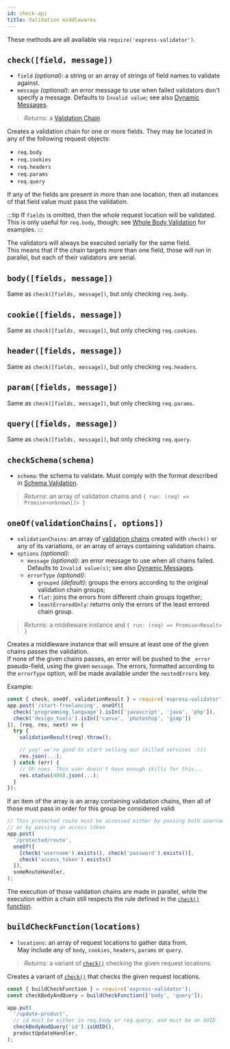 ```yaml
---
id: check-api
title: Validation middlewares
---
```


These methods are all available via `require('express-validator')`.

## `check([field, message])`

- `field` _(optional)_: a string or an array of strings of field names to validate against.
- `message` _(optional)_: an error message to use when failed validators don't specify a message. Defaults to `Invalid value`; see also [Dynamic Messages](feature-error-messages.md#dynamic-messages).

> _Returns:_ a [Validation Chain](api-validation-chain.md)

Creates a validation chain for one or more fields. They may be located in any of the following request objects:

- `req.body`
- `req.cookies`
- `req.headers`
- `req.params`
- `req.query`

If any of the fields are present in more than one location, then all instances of that field value must pass the validation.

:::tip
If `fields` is omitted, then the whole request location will be validated.
This is only useful for `req.body`, though; see [Whole Body Validation](feature-whole-body-validation.md) for examples.
:::

The validators will always be executed serially for the same field.  
This means that if the chain targets more than one field, those will run in parallel, but each of their validators are serial.

## `body([fields, message])`

Same as `check([fields, message])`, but only checking `req.body`.

## `cookie([fields, message])`

Same as `check([fields, message])`, but only checking `req.cookies`.

## `header([fields, message])`

Same as `check([fields, message])`, but only checking `req.headers`.

## `param([fields, message])`

Same as `check([fields, message])`, but only checking `req.params`.

## `query([fields, message])`

Same as `check([fields, message])`, but only checking `req.query`.

## `checkSchema(schema)`

- `schema`: the schema to validate. Must comply with the format described in [Schema Validation](feature-schema-validation.md).

> _Returns:_ an array of validation chains and `{ run: (req) => Promise<unknown[]> }`

## `oneOf(validationChains[, options])`

- `validationChains`: an array of [validation chains](api-validation-chain.md) created with `check()` or any of its variations,
  or an array of arrays containing validation chains.
- `options` _(optional)_:
  - `message` _(optional)_: an error message to use when all chains failed. Defaults to `Invalid value(s)`; see also [Dynamic Messages](feature-error-messages.md#dynamic-messages).
  - `errorType` _(optional)_: 
    - `grouped` _(default)_: groups the errors according to the original validation chain groups;
    - `flat`: joins the errors from different chain groups together;
    - `leastErroredOnly`: returns only the errors of the least errored chain group.

> _Returns:_ a middleware instance and `{ run: (req) => Promise<Result> }`

Creates a middleware instance that will ensure at least one of the given chains passes the validation.  
If none of the given chains passes, an error will be pushed to the `_error` pseudo-field,
using the given `message`. The errors, formatted according to the `errorType` option, will be made available under the `nestedErrors` key.

Example:

```js
const { check, oneOf, validationResult } = require('express-validator');
app.post('/start-freelancing', oneOf([
  check('programming_language').isIn(['javascript', 'java', 'php']),
  check('design_tools').isIn(['canva', 'photoshop', 'gimp'])
]), (req, res, next) => {
  try {
    validationResult(req).throw();

    // yay! we're good to start selling our skilled services :)))
    res.json(...);
  } catch (err) {
    // Oh noes. This user doesn't have enough skills for this...
    res.status(400).json(...);
  }
});
```

If an item of the array is an array containing validation chains, then all of those must pass in order for this
group be considered valid:

<!-- prettier-ignore-start -->

```js
// This protected route must be accessed either by passing both username + password,
// or by passing an access token
app.post(
  '/protected/route',
  oneOf([
    [check('username').exists(), check('password').exists()],
    check('access_token').exists()
  ]),
  someRouteHandler,
);
```

<!-- prettier-ignore-end -->

The execution of those validation chains are made in parallel,
while the execution within a chain still respects the rule defined in the [`check()` function](#check-field-message).

## `buildCheckFunction(locations)`

- `locations`: an array of request locations to gather data from.  
   May include any of `body`, `cookies`, `headers`, `params` or `query`.

> _Returns:_ a variant of [`check()`](#check-field-message) checking the given request locations.

Creates a variant of [`check()`](#check-field-message) that checks the given request locations.

```js
const { buildCheckFunction } = require('express-validator');
const checkBodyAndQuery = buildCheckFunction(['body', 'query']);

app.put(
  '/update-product',
  // id must be either in req.body or req.query, and must be an UUID
  checkBodyAndQuery('id').isUUID(),
  productUpdateHandler,
);
```
